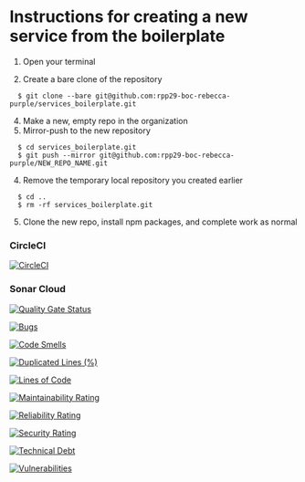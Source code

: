 # Instructions for creating a new service from the boilerplate

1. Open your terminal

2. Create a bare clone of the repository

```
  $ git clone --bare git@github.com:rpp29-boc-rebecca-purple/services_boilerplate.git
```

4. Make a new, empty repo in the organization
6. Mirror-push to the new repository

```
  $ cd services_boilerplate.git
  $ git push --mirror git@github.com:rpp29-boc-rebecca-purple/NEW_REPO_NAME.git
```

4. Remove the temporary local repository you created earlier

```
  $ cd ..
  $ rm -rf services_boilerplate.git
```

5. Clone the new repo, install npm packages, and complete work as normal

### CircleCI

[![CircleCI](https://circleci.com/gh/rpp29-boc-rebecca-purple/authentication-service/tree/main.svg?style=svg)](https://circleci.com/gh/rpp29-boc-rebecca-purple/authentication-service/tree/main)

### Sonar Cloud

[![Quality Gate Status](https://sonarcloud.io/api/project_badges/measure?project=rpp29-boc-rebecca-purple_authentication-service&metric=alert_status)](https://sonarcloud.io/summary/new_code?id=rpp29-boc-rebecca-purple_authentication-service)

[![Bugs](https://sonarcloud.io/api/project_badges/measure?project=rpp29-boc-rebecca-purple_authentication-service&metric=bugs)](https://sonarcloud.io/summary/new_code?id=rpp29-boc-rebecca-purple_authentication-service)

[![Code Smells](https://sonarcloud.io/api/project_badges/measure?project=rpp29-boc-rebecca-purple_authentication-service&metric=code_smells)](https://sonarcloud.io/summary/new_code?id=rpp29-boc-rebecca-purple_authentication-service)

[![Duplicated Lines (%)](https://sonarcloud.io/api/project_badges/measure?project=rpp29-boc-rebecca-purple_authentication-service&metric=duplicated_lines_density)](https://sonarcloud.io/summary/new_code?id=rpp29-boc-rebecca-purple_authentication-service)

[![Lines of Code](https://sonarcloud.io/api/project_badges/measure?project=rpp29-boc-rebecca-purple_authentication-service&metric=ncloc)](https://sonarcloud.io/summary/new_code?id=rpp29-boc-rebecca-purple_authentication-service)

[![Maintainability Rating](https://sonarcloud.io/api/project_badges/measure?project=rpp29-boc-rebecca-purple_authentication-service&metric=sqale_rating)](https://sonarcloud.io/summary/new_code?id=rpp29-boc-rebecca-purple_authentication-service)

[![Reliability Rating](https://sonarcloud.io/api/project_badges/measure?project=rpp29-boc-rebecca-purple_authentication-service&metric=reliability_rating)](https://sonarcloud.io/summary/new_code?id=rpp29-boc-rebecca-purple_authentication-service)

[![Security Rating](https://sonarcloud.io/api/project_badges/measure?project=rpp29-boc-rebecca-purple_authentication-service&metric=security_rating)](https://sonarcloud.io/summary/new_code?id=rpp29-boc-rebecca-purple_authentication-service)

[![Technical Debt](https://sonarcloud.io/api/project_badges/measure?project=rpp29-boc-rebecca-purple_authentication-service&metric=sqale_index)](https://sonarcloud.io/summary/new_code?id=rpp29-boc-rebecca-purple_authentication-service)

[![Vulnerabilities](https://sonarcloud.io/api/project_badges/measure?project=rpp29-boc-rebecca-purple_authentication-service&metric=vulnerabilities)](https://sonarcloud.io/summary/new_code?id=rpp29-boc-rebecca-purple_authentication-service)
